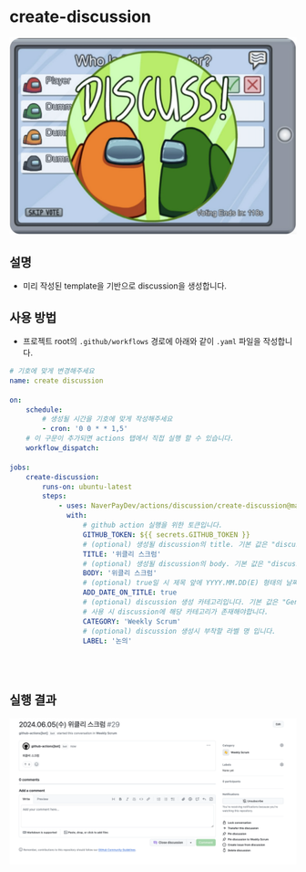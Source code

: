 # create-discussion

![discuss](./src/assets/discuss.png)

## 설명

- 미리 작성된 template을 기반으로 discussion을 생성합니다.

## 사용 방법

- 프로젝트 root의 `.github/workflows` 경로에 아래와 같이 `.yaml` 파일을 작성합니다.

```yaml
# 기호에 맞게 변경해주세요
name: create discussion

on:
    schedule:
        # 생성될 시간을 기호에 맞게 작성해주세요    
        - cron: '0 0 * * 1,5'
    # 이 구문이 추가되면 actions 탭에서 직접 실행 할 수 있습니다.
    workflow_dispatch:

jobs:
    create-discussion:
        runs-on: ubuntu-latest
        steps:
            - uses: NaverPayDev/actions/discussion/create-discussion@main
              with:
                  # github action 실행을 위한 토큰입니다.
                  GITHUB_TOKEN: ${{ secrets.GITHUB_TOKEN }}
                  # (optional) 생성될 discussion의 title. 기본 값은 "discussion title" 입니다.
                  TITLE: '위클리 스크럼'
                  # (optional) 생성될 discussion의 body. 기본 값은 "discussion body" 입니다.
                  BODY: '위클리 스크럼'
                  # (optional) true일 시 제목 앞에 YYYY.MM.DD(E) 형태의 날짜를 추가합니다.
                  ADD_DATE_ON_TITLE: true
                  # (optional) discussion 생성 카테고리입니다. 기본 값은 "General" 입니다.
                  # 사용 시 discussion에 해당 카테고리가 존재해야합니다.
                  CATEGORY: 'Weekly Scrum'
                  # (optional) discussion 생성시 부착할 라벨 명 입니다.
                  LABEL: '논의'


            
```

## 실행 결과

![example](./src/assets/example.png)
